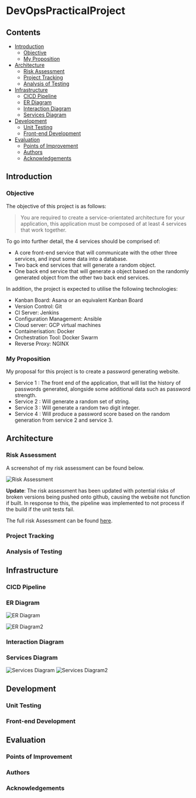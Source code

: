 # DevOpsPracticalProject

## Contents

- [Introduction](#Introduction)
  - [Objective](#Objective)
  - [My Proposition](#My-Proposition)
- [Architecture](#Architecture)
  - [Risk Assessment](#Risk)
  - [Project Tracking](#Project)
  - [Analysis of Testing](#Analysis)
- [Infrastructure](#Infrastructure)
  - [CICD Pipeline](#CICD-Pipeline)
  - [ER Diagram](#ER-Diagram)
  - [Interaction Diagram](#Interaction)
  - [Services Diagram](#Services)
- [Development](#Development)
  - [Unit Testing](#Unit)
  - [Front-end Development](#Front-end-Development)
- [Evaluation](#Evaluation)
  - [Points of Improvement](#Points-of-Improvement)
  - [Authors](#Authors)
  - [Acknowledgements](#Acknowledgements)

## Introduction

### Objective

The objective of this project is as follows:
>You are required to create a service-orientated architecture for your application, this application must be composed of at least 4 services that work together.

To go into further detail, the 4 services should be comprised of:
- A core front-end service that will communicate with the other three services, and input some data into a database.
- Two back end services that will generate a random object.
- One back end service that will generate a object based on the randomly generated object from the other two back end services.

In addition, the project is expected to utilise the following technologies:
- Kanban Board: Asana or an equivalent Kanban Board
- Version Control: Git
- CI Server: Jenkins
- Configuration Management: Ansible
- Cloud server: GCP virtual machines
- Containerisation: Docker
- Orchestration Tool: Docker Swarm
- Reverse Proxy: NGINX

### My Proposition

My proposal for this project is to create a password generating website.

- Service 1 : The front end of the application, that will list the history of passwords generated, alongside some additional data such as password strength.
- Service 2 : Will generate a random set of string.
- Service 3 : Will generate a random two digit integer.
- Service 4 : Will produce a password score based on the random generation from service 2 and service 3.

## Architecture

### Risk Assessment

A screenshot of my risk assessment can be found below.

![Risk Assessment](https://i.imgur.com/Kn5YllJ.png)

**Update**: The risk assessment has been updated with potential risks of broken versions being pushed onto github, causing the website not function if built. In response to this, the pipeline was implemented to not process if the build if the unit tests fail.

The full risk Assessment can be found [here](https://docs.google.com/spreadsheets/d/18LOucbo6bNB233hZN950s-zoDuAG8sb8tvt1NYHw6a0/edit?usp=sharing).

### Project Tracking

### Analysis of Testing

## Infrastructure

### CICD Pipeline

### ER Diagram

![ER Diagram](https://i.imgur.com/6LSYy0d.png)

![ER Diagram2](https://i.imgur.com/Ap8J8lV.png)

### Interaction Diagram

### Services Diagram

![Services Diagram](https://i.imgur.com/KVOmvDc.png)
![Services Diagram2](https://i.imgur.com/0I9H5T2.png)

## Development

### Unit Testing

### Front-end Development

## Evaluation

### Points of Improvement

### Authors

### Acknowledgements
